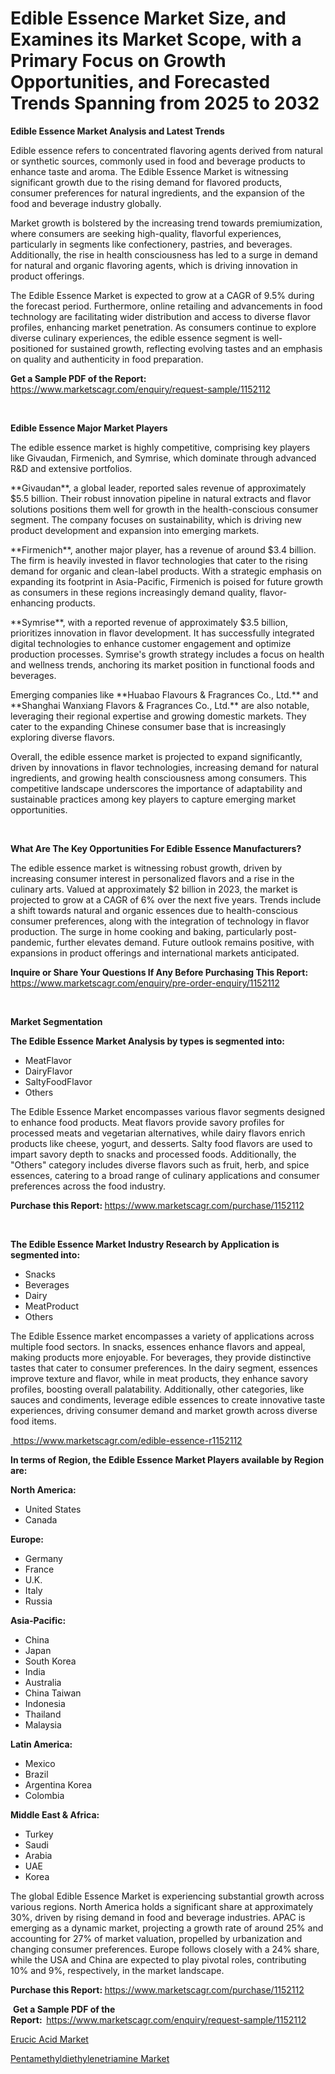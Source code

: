 <p><h1>Edible Essence Market Size, and Examines its Market Scope, with a Primary Focus on Growth Opportunities, and Forecasted Trends Spanning from 2025 to 2032</h1></p><p><strong>Edible Essence Market Analysis and Latest Trends</strong></p>
<p><p>Edible essence refers to concentrated flavoring agents derived from natural or synthetic sources, commonly used in food and beverage products to enhance taste and aroma. The Edible Essence Market is witnessing significant growth due to the rising demand for flavored products, consumer preferences for natural ingredients, and the expansion of the food and beverage industry globally.</p><p>Market growth is bolstered by the increasing trend towards premiumization, where consumers are seeking high-quality, flavorful experiences, particularly in segments like confectionery, pastries, and beverages. Additionally, the rise in health consciousness has led to a surge in demand for natural and organic flavoring agents, which is driving innovation in product offerings. </p><p>The Edible Essence Market is expected to grow at a CAGR of 9.5% during the forecast period. Furthermore, online retailing and advancements in food technology are facilitating wider distribution and access to diverse flavor profiles, enhancing market penetration. As consumers continue to explore diverse culinary experiences, the edible essence segment is well-positioned for sustained growth, reflecting evolving tastes and an emphasis on quality and authenticity in food preparation.</p></p>
<p><strong>Get a Sample PDF of the Report:&nbsp;</strong> <a href="https://www.marketscagr.com/enquiry/request-sample/1152112?utm_campaign=2010&utm_medium=2&utm_source=Github&utm_content=ia&utm_term=31032025&utm_id=edible-essence">https://www.marketscagr.com/enquiry/request-sample/1152112</a></p>
<p>&nbsp;</p>
<p><strong>Edible Essence Major Market Players</strong></p>
<p><p>The edible essence market is highly competitive, comprising key players like Givaudan, Firmenich, and Symrise, which dominate through advanced R&D and extensive portfolios. </p><p>**Givaudan**, a global leader, reported sales revenue of approximately $5.5 billion. Their robust innovation pipeline in natural extracts and flavor solutions positions them well for growth in the health-conscious consumer segment. The company focuses on sustainability, which is driving new product development and expansion into emerging markets.</p><p>**Firmenich**, another major player, has a revenue of around $3.4 billion. The firm is heavily invested in flavor technologies that cater to the rising demand for organic and clean-label products. With a strategic emphasis on expanding its footprint in Asia-Pacific, Firmenich is poised for future growth as consumers in these regions increasingly demand quality, flavor-enhancing products.</p><p>**Symrise**, with a reported revenue of approximately $3.5 billion, prioritizes innovation in flavor development. It has successfully integrated digital technologies to enhance customer engagement and optimize production processes. Symrise's growth strategy includes a focus on health and wellness trends, anchoring its market position in functional foods and beverages.</p><p>Emerging companies like **Huabao Flavours & Fragrances Co., Ltd.** and **Shanghai Wanxiang Flavors & Fragrances Co., Ltd.** are also notable, leveraging their regional expertise and growing domestic markets. They cater to the expanding Chinese consumer base that is increasingly exploring diverse flavors.</p><p>Overall, the edible essence market is projected to expand significantly, driven by innovations in flavor technologies, increasing demand for natural ingredients, and growing health consciousness among consumers. This competitive landscape underscores the importance of adaptability and sustainable practices among key players to capture emerging market opportunities.</p></p>
<p>&nbsp;</p>
<p><strong>What Are The Key Opportunities For Edible Essence Manufacturers?</strong></p>
<p><p>The edible essence market is witnessing robust growth, driven by increasing consumer interest in personalized flavors and a rise in the culinary arts. Valued at approximately $2 billion in 2023, the market is projected to grow at a CAGR of 6% over the next five years. Trends include a shift towards natural and organic essences due to health-conscious consumer preferences, along with the integration of technology in flavor production. The surge in home cooking and baking, particularly post-pandemic, further elevates demand. Future outlook remains positive, with expansions in product offerings and international markets anticipated.</p></p>
<p><strong>Inquire or Share Your Questions If Any Before Purchasing This Report:</strong> <a href="https://www.marketscagr.com/enquiry/pre-order-enquiry/1152112?utm_campaign=2010&utm_medium=2&utm_source=Github&utm_content=ia&utm_term=31032025&utm_id=edible-essence">https://www.marketscagr.com/enquiry/pre-order-enquiry/1152112</a></p>
<p>&nbsp;</p>
<p><strong>Market Segmentation</strong></p>
<p><strong>The Edible Essence Market Analysis by types is segmented into:</strong></p>
<p><ul><li>MeatFlavor</li><li>DairyFlavor</li><li>SaltyFoodFlavor</li><li>Others</li></ul></p>
<p><p>The Edible Essence Market encompasses various flavor segments designed to enhance food products. Meat flavors provide savory profiles for processed meats and vegetarian alternatives, while dairy flavors enrich products like cheese, yogurt, and desserts. Salty food flavors are used to impart savory depth to snacks and processed foods. Additionally, the "Others" category includes diverse flavors such as fruit, herb, and spice essences, catering to a broad range of culinary applications and consumer preferences across the food industry.</p></p>
<p><strong>Purchase this Report:&nbsp;</strong><a href="https://www.marketscagr.com/purchase/1152112?utm_campaign=2010&utm_medium=2&utm_source=Github&utm_content=ia&utm_term=31032025&utm_id=edible-essence">https://www.marketscagr.com/purchase/1152112</a></p>
<p>&nbsp;</p>
<p><strong>The Edible Essence Market Industry Research by Application is segmented into:</strong></p>
<p><ul><li>Snacks</li><li>Beverages</li><li>Dairy</li><li>MeatProduct</li><li>Others</li></ul></p>
<p><p>The Edible Essence market encompasses a variety of applications across multiple food sectors. In snacks, essences enhance flavors and appeal, making products more enjoyable. For beverages, they provide distinctive tastes that cater to consumer preferences. In the dairy segment, essences improve texture and flavor, while in meat products, they enhance savory profiles, boosting overall palatability. Additionally, other categories, like sauces and condiments, leverage edible essences to create innovative taste experiences, driving consumer demand and market growth across diverse food items.</p></p>
<p><a href="https://www.marketscagr.com/edible-essence-r1152112?utm_campaign=2010&utm_medium=2&utm_source=Github&utm_content=ia&utm_term=31032025&utm_id=edible-essence">&nbsp;https://www.marketscagr.com/edible-essence-r1152112</a></p>
<p><strong>In terms of Region, the Edible Essence Market Players available by Region are:</strong></p>
<p>
    <p> <strong> North America: </strong>
        <ul>
            <li>United States</li>
            <li>Canada</li>
        </ul>
        </p> 
    <p> <strong> Europe: </strong>
        <ul>
            <li>Germany</li>
            <li>France</li>
            <li>U.K.</li>
            <li>Italy</li>
            <li>Russia</li>
        </ul>
        </p> 
    <p> <strong> Asia-Pacific: </strong>
        <ul>
            <li>China</li>
            <li>Japan</li>
            <li>South Korea</li>
            <li>India</li>
            <li>Australia</li>
            <li>China Taiwan</li>
            <li>Indonesia</li>
            <li>Thailand</li>
            <li>Malaysia</li>
        </ul>
        </p> 
    <p> <strong> Latin America: </strong>
        <ul>
            <li>Mexico</li>
            <li>Brazil</li>
            <li>Argentina Korea</li>
            <li>Colombia</li>
        </ul>
        </p> 
    <p> <strong> Middle East & Africa: </strong>
        <ul>
            <li>Turkey</li>
            <li>Saudi</li>
            <li>Arabia</li>
            <li>UAE</li>
            <li>Korea</li>
        </ul>
    </p>
    </p>
<p><p>The global Edible Essence Market is experiencing substantial growth across various regions. North America holds a significant share at approximately 30%, driven by rising demand in food and beverage industries. APAC is emerging as a dynamic market, projecting a growth rate of around 25% and accounting for 27% of market valuation, propelled by urbanization and changing consumer preferences. Europe follows closely with a 24% share, while the USA and China are expected to play pivotal roles, contributing 10% and 9%, respectively, in the market landscape.</p></p>
<p><strong>Purchase this Report: </strong><a href="https://www.marketscagr.com/purchase/1152112?utm_campaign=2010&utm_medium=2&utm_source=Github&utm_content=ia&utm_term=31032025&utm_id=edible-essence">https://www.marketscagr.com/purchase/1152112</a></p>
<p>&nbsp;<strong>Get a Sample PDF of the Report:&nbsp;&nbsp;</strong><a href="https://www.marketscagr.com/enquiry/request-sample/1152112?utm_campaign=2010&utm_medium=2&utm_source=Github&utm_content=ia&utm_term=31032025&utm_id=edible-essence">https://www.marketscagr.com/enquiry/request-sample/1152112</a></p>
<p><strong></strong></p>
<p><p><a href="https://github.com/camacrokesw2/Market-Research-Report-List-1/blob/main/erucic-acid-market.md?utm_campaign=2010&utm_medium=2&utm_source=Github&utm_content=ia&utm_term=31032025&utm_id=edible-essence">Erucic Acid Market</a></p><p><a href="https://github.com/BryceTownsendr/Market-Research-Report-List-7/blob/main/pentamethyldiethylenetriamine-market.md?utm_campaign=2010&utm_medium=2&utm_source=Github&utm_content=ia&utm_term=31032025&utm_id=edible-essence">Pentamethyldiethylenetriamine Market</a></p></p>